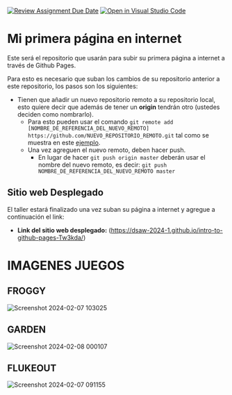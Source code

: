 [![Review Assignment Due Date](https://classroom.github.com/assets/deadline-readme-button-24ddc0f5d75046c5622901739e7c5dd533143b0c8e959d652212380cedb1ea36.svg)](https://classroom.github.com/a/wy9_8A-A)
[![Open in Visual Studio Code](https://classroom.github.com/assets/open-in-vscode-718a45dd9cf7e7f842a935f5ebbe5719a5e09af4491e668f4dbf3b35d5cca122.svg)](https://classroom.github.com/online_ide?assignment_repo_id=13707511&assignment_repo_type=AssignmentRepo)
# Mi primera página en internet
Este será el repositorio que usarán para subir su primera página a internet a través de Github Pages.

Para esto es necesario que suban los cambios de su repositorio anterior a este repositorio, los pasos son los siguientes:
- Tienen que añadir un nuevo repositorio remoto a su repositorio local, esto quiere decir que además de tener un **origin** tendrán otro (ustedes deciden como nombrarlo).
  - Para esto pueden usar el comando `git remote add [NOMBRE_DE_REFERENCIA_DEL_NUEVO_REMOTO] https://github.com/NUEVO_REPOSITORIO_REMOTO.git` tal como se muestra en este [ejemplo](https://articles.assembla.com/en/articles/1136998-how-to-add-a-new-remote-to-your-git-repo).
  - Una vez agreguen el nuevo remoto, deben hacer push.
     - En lugar de hacer `git push origin master` deberán usar el nombre del nuevo remoto, es decir: `git push NOMBRE_DE_REFERENCIA_DEL_NUEVO_REMOTO master`


## Sitio web Desplegado
El taller estará finalizado una vez suban su página a internet y agregue a continuación el link:
- **Link del sitio web desplegado:** (https://dsaw-2024-1.github.io/intro-to-github-pages-Tw3kda/)

# IMAGENES JUEGOS
##   FROGGY 
![Screenshot 2024-02-07 103025](https://github.com/DSAW-2024-1/intro-to-github-pages-Tw3kda/assets/148833934/1dc2229b-37b3-465a-8020-224e32eb6ee9)

## GARDEN
![Screenshot 2024-02-08 000107](https://github.com/DSAW-2024-1/intro-to-github-pages-Tw3kda/assets/148833934/039671e7-dc52-4f01-a984-a740192f82c3)

## FLUKEOUT 
![Screenshot 2024-02-07 091155](https://github.com/DSAW-2024-1/intro-to-github-pages-Tw3kda/assets/148833934/478e8028-0bdd-459a-bd08-ca4ddc3577c7)



